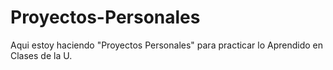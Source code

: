 # Proyectos-Personales
Aqui estoy haciendo "Proyectos Personales" para practicar lo Aprendido en Clases de la U.
